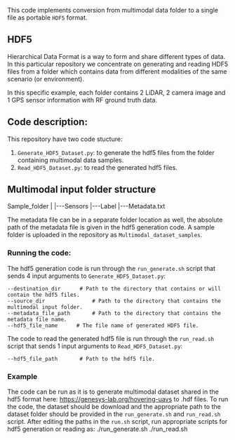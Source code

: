 This code implements conversion from multimodal data folder to a single file as portable `HDF5` format.

## HDF5
Hierarchical Data Format is a way to form and share different types of data. In this particular repository we concentrate on generating and reading HDF5 files from a folder which contains data from different modalities of the same scenario (or environment).

In this specific example, each folder contains 2 LiDAR, 2 camera image and 1 GPS sensor information with RF ground truth data.

## Code description:

This repository have two code stucture:

1. `Generate_HDF5_Dataset.py`: to generate the hdf5 files from the folder containing multimodal data samples.
2. `Read_HDF5_Dataset.py`: to read the generated hdf5 files.


## Multimodal input folder structure
Sample_folder
	|
	|---Sensors
	|---Label
	|---Metadata.txt

The metadata file can be in a separate folder location as well, the absolute path of the metadata file is given in the hdf5 generation code. A sample folder is uploaded in the repository as `Multimodal_dataset_samples`.


### Running the code:

The hdf5 generation code is run through the `run_generate.sh` script that sends 4 input arguments to `Generate_HDF5_Dataset.py`: 

    --destination_dir      # Path to the directory that contains or will contain the hdf5 files.
    --source_dir	           # Path to the directory that contains the multimodal input folder.
    --metadata_file_path       # Path to the directory that contains the metadata file name.
    --hdf5_file_name      # The file name of generated HDF5 file.

The code to read the generated hdf5 file is run through the `run_read.sh` script that sends 1 input arguments to `Read_HDF5_Dataset.py`: 

    --hdf5_file_path       # Path to the hdf5 file.


### Example
The code can be run as it is to generate multimodal dataset shared in the hdf5 format here: https://genesys-lab.org/hovering-uavs to .hdf files.
To run the code, the dataset should be download and the appropriate path to the dataset folder should be provided in the `run_generate.sh` and `run_read.sh` script.
After editing the paths in the `run.sh` script, run appropriate scripts for hdf5 generation or reading as:
	./run_generate.sh
	./run_read.sh
